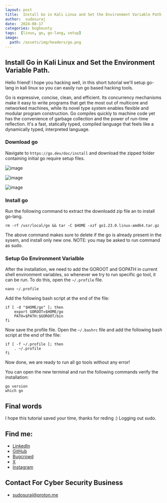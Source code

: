 ```yaml
---
layout: post
title:  Install Go in Kali Linux and Set the Environment Variable Path
author:  sudosuraj
date:  2024-08-17
categories: bugbounty
tags:  [linux, go, go-lang, setup]
image:
  path: /assets/img/headers/go.png
---
```

## Install Go in Kali Linux and Set the Environment Variable Path.
Hello friend!
I hope you hacking well, in this short tutorial we'll setup go-lang in kali linux so you can easily run go based hacking tools.

Go is expressive, concise, clean, and efficient. Its concurrency mechanisms make it easy to write programs that get the most
out of multicore and networked machines, while its novel type system enables flexible and modular program construction. 
Go compiles quickly to machine code yet has the convenience of garbage collection and the power of run-time reflection. 
It's a fast, statically typed, compiled language that feels like a dynamically typed, interpreted language.

### Download go
Navigate to `https://go.dev/doc/install` and download the zipped folder containing initial go require setup files.

![image](https://github.com/user-attachments/assets/72b82ee9-4eef-4730-a0a7-b4578057084e)

![image](https://github.com/user-attachments/assets/69de1368-04bd-44b6-a191-5b2c6f2575ea)

![image](https://github.com/user-attachments/assets/b3cc85f4-5791-4e00-b172-238c71b21af3)

### Install go
Run the following command to extract the downloadd zip file an to install go-lang.

```
rm -rf /usr/local/go && tar -C $HOME -xzf go1.23.0.linux-amd64.tar.gz
```

The above command makes sure to delete if the go is already present in the sysem, and install only new one.
NOTE: you may be asked to run command as sudo.

### Setup Go Environment Varialble
After the installation, we need to add the GOROOT and GOPATH in current shell environment variables, so whenever we
try to run specific go tool, it can be run.
To do this, open the `~/.profile` file.
```
nano ~/.profile
```

Add the following bash script at the end of the file:
```
if [ -d "$HOME/go" ]; then
    export GOROOT=$HOME/go
    PATH=$PATH:$GOROOT/bin
fi
```
Now save the profile file.
Open the `~/.bashrc` file and add the following bash script at the end of the file:

```
if [ -f ~/.profile ]; then
    . ~/.profile
fi
```
Now done, we are ready to run all go tools without any error!

You can open the new terminal and run the following commands verify the installation:
```
go version
which go
```
## Final words
I hope this tutorial saved your time, thanks for reding :)
Logging out sudo.
## Find me: 
- [LinkedIn](https://linkedin.com/in/sudosuraj)
- [GitHub](https://github.com/sudosuraj)
- [Bugcrowd](https://bugcrowd.com/sudosuraj)
- [X](https://x.com/sudosuraj)
- [Instagram](https://instagram.com/sudosuraj)

## Contact For Cyber Security Business
- sudosuraj@proton.me
